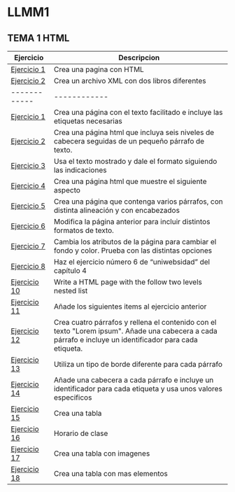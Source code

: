 # LLMM1

## TEMA 1  HTML

Ejercicio | Descripcion
------|------
[Ejercicio 1](TEMA1/HTML-IRAKLY.html)|Crea una pagina con HTML
[Ejercicio 2](TEMA1/XML-IRAKLY.xml)|Crea un archivo XML con dos libros diferentes
------------|------------
[Ejercicio 1](TEMA1/HTML-EJ-1.html)|Crea una página con el texto facilitado e incluye las etiquetas necesarias
[Ejercicio 2](TEMA1/HTML-EJ-2.html)|Crea una página html que incluya seis niveles de cabecera seguidas de un pequeño párrafo de texto.
[Ejercicio 3](TEMA1/HTML-EJ-3.html)|Usa el texto mostrado y dale el formato siguiendo las indicaciones
[Ejercicio 4](TEMA1/HTML-EJ-4.html)|Crea una página html que muestre el siguiente aspecto
[Ejercicio 5](TEMA1/HTML-EJ-5.html)|Crea una página que contenga varios párrafos, con distinta alineación y con encabezados
[Ejercicio 6](TEMA1/HTML-EJ-6.html)|Modifica la página anterior para incluir distintos formatos de texto.
[Ejercicio 7](TEMA1/HTML-EJ-7.html)|Cambia los atributos de la página para cambiar el fondo y color. Prueba con las distintas opciones
[Ejercicio 8](TEMA1/HTML-EJ-8)|Haz el ejercicio número 6 de “uniwebsidad” del capítulo 4 
[Ejercicio 10](TEMA1/HTML-EJ-10.html)|Write a HTML page with the follow two levels nested list 
[Ejercicio 11](TEMA1/HTML-EJ-11.html)|Añade los siguientes items al ejercicio anterior
[Ejercicio 12](TEMA1/HTML-EJ-12.html)|Crea cuatro párrafos y rellena el contenido con el texto "Lorem ipsum". Añade una cabecera a cada párrafo e incluye un identificador para cada etiqueta.
[Ejercicio 13](TEMA1/HTML-EJ-13.html)|Utiliza un tipo de borde diferente para cada párrafo
[Ejercicio 14](TEMA1/HTML-EJ-14.html)|Añade una cabecera a cada párrafo e incluye un identificador para cada etiqueta y usa unos valores especificos
[Ejercicio 15](TEMA1/HTML-EJ-15.html)|Crea una tabla
[Ejercicio 16](TEMA1/HTML-EJ-16.html)|Horario de clase
[Ejercicio 17](TEMA1/HTML-EJ-17/HTML-EJ17)|Crea una tabla con imagenes
[Ejercicio 18](TEMA1/HTML-EJ-18/HTML-EJ18)|Crea una tabla con mas elementos
